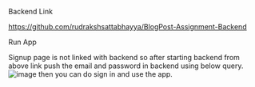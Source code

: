 Backend Link

https://github.com/rudrakshsattabhayya/BlogPost-Assignment-Backend

Run App

Signup page is not linked with backend so after starting backend from above link
push the email and password in backend using below query.
![image](https://github.com/Uditchavan39/cogomedium/assets/59533381/5302928f-2c67-44a0-bb19-2d7a5652f925)
then you can do sign in and use the app.
